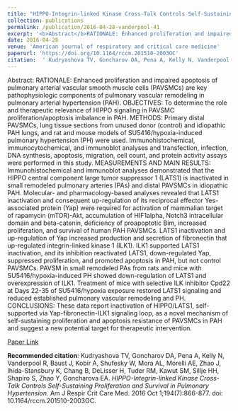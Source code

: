 ```yaml
--- 
title: "HIPPO-Integrin-linked Kinase Cross-Talk Controls Self-Sustaining Proliferation and Survival in Pulmonary Hypertension." 
collection: publications 
permalink: /publication/2016-04-28-vanderpool-41 
excerpt: '<b>Abstract</b>RATIONALE: Enhanced proliferation and impaired apoptosis of pulmonary arterial vascular smooth muscle cells (PAVSMCs) are key pathophysiologic components of pulmonary vascular remodeling in pulmonary arterial hypertension (PAH). OBJECTIVES: To determine the role and therapeutic relevance of HIPPO signaling in PAVSMC proliferation/apoptosis imbalance in PAH. METHODS [...]' 
date: 2016-04-28 
venue: 'American journal of respiratory and critical care medicine' 
paperurl: 'https://doi.org/10.1164/rccm.201510-2003OC' 
citation:  ' Kudryashova TV, Goncharov DA, Pena A, Kelly N, Vanderpool R, Baust J, Kobir A, Shufesky W, Mora AL, Morelli AE, Zhao J, Ihida-Stansbury K, Chang B, DeLisser H, Tuder RM, Kawut SM, Sillje HH, Shapiro S, Zhao Y, Goncharova EA. <i>HIPPO-Integrin-linked Kinase Cross-Talk Controls Self-Sustaining Proliferation and Survival in Pulmonary Hypertension.</i> Am J Respir Crit Care Med. 2016 Oct 1;194(7):866-877. doi: 10.1164/rccm.201510-2003OC.' 
--- 
```

Abstract:  RATIONALE: Enhanced proliferation and impaired apoptosis of pulmonary arterial vascular smooth muscle cells (PAVSMCs) are key pathophysiologic components of pulmonary vascular remodeling in pulmonary arterial hypertension (PAH). OBJECTIVES: To determine the role and therapeutic relevance of HIPPO signaling in PAVSMC proliferation/apoptosis imbalance in PAH. METHODS: Primary distal PAVSMCs, lung tissue sections from unused donor (control) and idiopathic PAH lungs, and rat and mouse models of SU5416/hypoxia-induced pulmonary hypertension (PH) were used. Immunohistochemical, immunocytochemical, and immunoblot analyses and transfection, infection, DNA synthesis, apoptosis, migration, cell count, and protein activity assays were performed in this study. MEASUREMENTS AND MAIN RESULTS: Immunohistochemical and immunoblot analyses demonstrated that the HIPPO central component large tumor suppressor 1 (LATS1) is inactivated in small remodeled pulmonary arteries (PAs) and distal PAVSMCs in idiopathic PAH. Molecular- and pharmacology-based analyses revealed that LATS1 inactivation and consequent up-regulation of its reciprocal effector Yes-associated protein (Yap) were required for activation of mammalian target of rapamycin (mTOR)-Akt, accumulation of HIF1alpha, Notch3 intracellular domain and beta-catenin, deficiency of proapoptotic Bim, increased proliferation, and survival of human PAH PAVSMCs. LATS1 inactivation and up-regulation of Yap increased production and secretion of fibronectin that up-regulated integrin-linked kinase 1 (ILK1). ILK1 supported LATS1 inactivation, and its inhibition reactivated LATS1, down-regulated Yap, suppressed proliferation, and promoted apoptosis in PAH, but not control PAVSMCs. PAVSM in small remodeled PAs from rats and mice with SU5416/hypoxia-induced PH showed down-regulation of LATS1 and overexpression of ILK1. Treatment of mice with selective ILK inhibitor Cpd22 at Days 22-35 of SU5416/hypoxia exposure restored LATS1 signaling and reduced established pulmonary vascular remodeling and PH. CONCLUSIONS: These data report inactivation of HIPPO/LATS1, self- supported via Yap-fibronectin-ILK1 signaling loop, as a novel mechanism of self-sustaining proliferation and apoptosis resistance of PAVSMCs in PAH and suggest a new potential target for therapeutic intervention.  
 
[Paper Link](https://doi.org/10.1164/rccm.201510-2003OC) 
 
<b>Recommended citation</b>:  Kudryashova TV, Goncharov DA, Pena A, Kelly N, Vanderpool R, Baust J, Kobir A, Shufesky W, Mora AL, Morelli AE, Zhao J, Ihida-Stansbury K, Chang B, DeLisser H, Tuder RM, Kawut SM, Sillje HH, Shapiro S, Zhao Y, Goncharova EA. <i>HIPPO-Integrin-linked Kinase Cross-Talk Controls Self-Sustaining Proliferation and Survival in Pulmonary Hypertension.</i> Am J Respir Crit Care Med. 2016 Oct 1;194(7):866-877. doi: 10.1164/rccm.201510-2003OC. 
